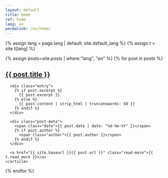 ```yaml
---
layout: default
title: Home
ref: home
lang: en
permalink: /en/home/
---
```

{% assign lang = page.lang | default: site.default_lang %}
{% assign t = site.t[lang] %}

<div class="plexus-container">
  <canvas id="plexusCanvas"></canvas>
</div>

<div class="posts">
  {% assign posts=site.posts | where:"lang", "en" %}
  {% for post in posts %}
    <article class="post">
      <h1><a href="{{ site.baseurl }}{{ post.url }}">{{ post.title }}</a></h1>

      <div class="entry">
        {% if post.excerpt %}
          {{ post.excerpt }}
        {% else %}
          {{ post.content | strip_html | truncatewords: 50 }}
        {% endif %}
      </div>

      <div class="post-meta">
        <span class="date">{{ post.date | date: "%d-%m-%Y" }}</span>
        {% if post.author %}
          <span class="author">{{ post.author }}</span>
        {% endif %}
      </div>

      <a href="{{ site.baseurl }}{{ post.url }}" class="read-more">{{ t.read_more }}</a>
    </article>
  {% endfor %}
</div>

<script src="{{ site.baseurl }}/assets/background-network.js" defer></script>